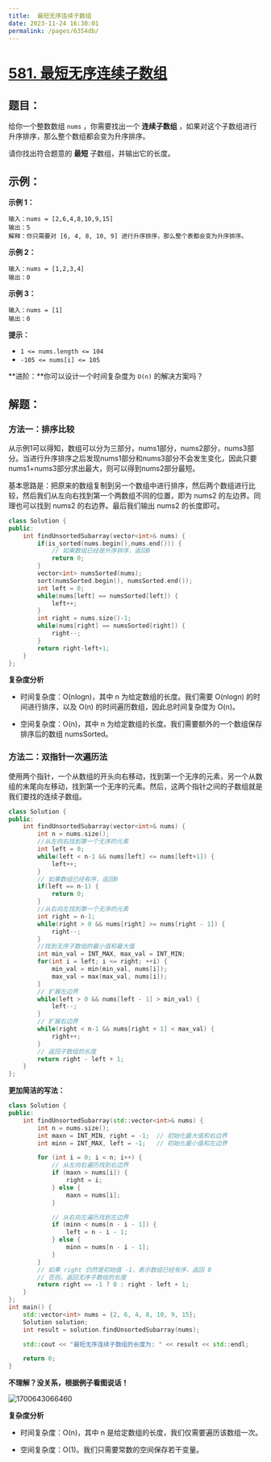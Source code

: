 ```yaml
---
title:  最短无序连续子数组
date: 2023-11-24 16:30:01
permalink: /pages/6354db/
---
```

# [581. 最短无序连续子数组](https://leetcode.cn/problems/shortest-unsorted-continuous-subarray/)

## 题目：

给你一个整数数组 `nums` ，你需要找出一个 **连续子数组** ，如果对这个子数组进行升序排序，那么整个数组都会变为升序排序。

请你找出符合题意的 **最短** 子数组，并输出它的长度。

## 示例：

**示例 1：**

```
输入：nums = [2,6,4,8,10,9,15]
输出：5
解释：你只需要对 [6, 4, 8, 10, 9] 进行升序排序，那么整个表都会变为升序排序。
```

**示例 2：**

```
输入：nums = [1,2,3,4]
输出：0
```

**示例 3：**

```
输入：nums = [1]
输出：0
```

**提示：**

- `1 <= nums.length <= 104`
- `-105 <= nums[i] <= 105`

**进阶：**你可以设计一个时间复杂度为 `O(n)` 的解决方案吗？

## 解题：

### 方法一：排序比较

从示例1可以得知，数组可以分为三部分，nums1部分，nums2部分，nums3部分。当进行升序排序之后发现nums1部分和nums3部分不会发生变化，因此只要nums1+nums3部分求出最大，则可以得到nums2部分最短。

基本思路是：把原来的数组复制到另一个数组中进行排序，然后两个数组进行比较，然后我们从左向右找到第一个两数组不同的位置，即为 nums2 的左边界。同理也可以找到 nums2 的右边界。最后我们输出 nums2 的长度即可。

```CPP
class Solution {
public:
    int findUnsortedSubarray(vector<int>& nums) {
        if(is_sorted(nums.begin(),nums.end())) {
            // 如果数组已经是升序排序，返回0
            return 0;
        }
        vector<int> numsSorted(nums);
        sort(numsSorted.begin(), numsSorted.end());
        int left = 0;
        while(nums[left] == numsSorted[left]) {
            left++;
        }
        int right = nums.size()-1;
        while(nums[right] == numsSorted[right]) {
            right--;
        }
        return right-left+1;
    }
};
```

**复杂度分析**

- 时间复杂度：O(nlog⁡n)，其中 n 为给定数组的长度。我们需要 O(nlog⁡n) 的时间进行排序，以及 O(n) 的时间遍历数组，因此总时间复杂度为 O(n)。

- 空间复杂度：O(n)，其中 n 为给定数组的长度。我们需要额外的一个数组保存排序后的数组 numsSorted。


### 方法二：双指针一次遍历法

使用两个指针，一个从数组的开头向右移动，找到第一个无序的元素，另一个从数组的末尾向左移动，找到第一个无序的元素。然后，这两个指针之间的子数组就是我们要找的连续子数组。

```CPP
class Solution {
public:
    int findUnsortedSubarray(vector<int>& nums) {
        int n = nums.size();
        //从左向右找到第一个无序的元素
        int left = 0;
        while(left < n-1 && nums[left] <= nums[left+1]) {
            left++;
        }
        // 如果数组已经有序，返回0
        if(left == n-1) {
            return 0;
        }
        //从右向左找到第一个无序的元素
        int right = n-1;
        while(right > 0 && nums[right] >= nums[right - 1]) {
            right--;
        }
        //找到无序子数组的最小值和最大值
        int min_val = INT_MAX, max_val = INT_MIN;
        for(int i = left; i <= right; ++i) {
            min_val = min(min_val, nums[i]);
            max_val = max(max_val, nums[i]);
        }
        // 扩展左边界
        while(left > 0 && nums[left - 1] > min_val) {
            left--;
        }
        // 扩展右边界
        while(right < n-1 && nums[right + 1] < max_val) {
            right++;
        }
        // 返回子数组的长度
        return right - left + 1;
    }
};
```

**更加简洁的写法：**

```CPP
class Solution {
public:
    int findUnsortedSubarray(std::vector<int>& nums) {
        int n = nums.size();
        int maxn = INT_MIN, right = -1;  // 初始化最大值和右边界
        int minn = INT_MAX, left = -1;   // 初始化最小值和左边界

        for (int i = 0; i < n; i++) {
            // 从左向右遍历找到右边界
            if (maxn > nums[i]) {
                right = i;
            } else {
                maxn = nums[i];
            }

            // 从右向左遍历找到左边界
            if (minn < nums[n - i - 1]) {
                left = n - i - 1;
            } else {
                minn = nums[n - i - 1];
            }
        }
        // 如果 right 仍然是初始值 -1，表示数组已经有序，返回 0
        // 否则，返回无序子数组的长度
        return right == -1 ? 0 : right - left + 1;
    }
};
int main() {
    std::vector<int> nums = {2, 6, 4, 8, 10, 9, 15};
    Solution solution;
    int result = solution.findUnsortedSubarray(nums);

    std::cout << "最短无序连续子数组的长度为: " << result << std::endl;

    return 0;
}
```

**不理解？没关系，根据例子看图说话！**

![1700643066460](https://cdn.jsdelivr.net/gh/xiaose-code/Pictures@main/img/1700643066460.webp)

**复杂度分析**

- 时间复杂度：O(n)，其中 n 是给定数组的长度，我们仅需要遍历该数组一次。

- 空间复杂度：O(1)。我们只需要常数的空间保存若干变量。


